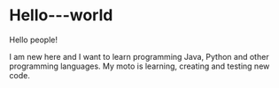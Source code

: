 # Hello---world
Hello people!

I am new here and I want to learn programming Java, Python and other programming languages.
My moto is learning, creating and testing new code.
